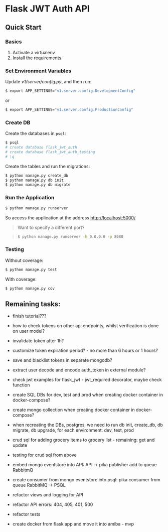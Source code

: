 # Flask JWT Auth API
## Quick Start

### Basics

1. Activate a virtualenv
1. Install the requirements

### Set Environment Variables

Update *v1/server/config.py*, and then run:

```sh
$ export APP_SETTINGS="v1.server.config.DevelopmentConfig"
```

or

```sh
$ export APP_SETTINGS="v1.server.config.ProductionConfig"
```

### Create DB

Create the databases in `psql`:

```sh
$ psql
# create database flask_jwt_auth
# create database flask_jwt_auth_testing
# \q
```

Create the tables and run the migrations:

```sh
$ python manage.py create_db
$ python manage.py db init
$ python manage.py db migrate
```

### Run the Application

```sh
$ python manage.py runserver
```

So access the application at the address [http://localhost:5000/](http://localhost:5000/)

> Want to specify a different port?

> ```sh
> $ python manage.py runserver -h 0.0.0.0 -p 8080
> ```

### Testing

Without coverage:

```sh
$ python manage.py test
```

With coverage:

```sh
$ python manage.py cov
```

## Remaining tasks:
* finish tutorial???
* how to check tokens on other api endpoints, whilst verification is done on user model?
* invalidate token after 1h?
* customize token expiration period? - no more than 6 hours or 1 hours?
* save and blacklist tokens in separate mongodb?
* extract user decode and encode auth_token in external module?
* check jwt examples for flask_jwt - jwt_required decorator, maybe check function

* create SQL DBs for dev, test and prod when creating docker container in docker-compose?
* create mongo collection when creating docker container in docker-compose?
* when recreating the DBs, postgres, we need to run db init, create_db, db migrate, db upgrade, for each environment: dev, test, prod

* crud sql for adding grocery items to grocery list - remaining: get and update
* testing for crud sql from above
* embed mongo eventstore into API: API -> pika publisher add to queue RabbitmQ
* create consumer from mongo eventstore into psql: pika consumer from queue RabbitMQ -> PSQL
  
* refactor views and logging for API
* refactor API errors: 404, 405, 401, 500
* refactor tests
* create docker from flask app and move it into amiba - mvp
